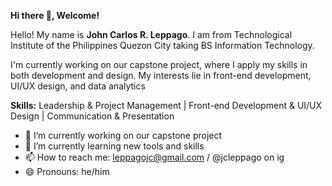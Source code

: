 **Hi there 👋, Welcome!**

Hello! My name is **John Carlos R. Leppago**. I am from Technological Institute of the Philippines Quezon City taking BS Information Technology. 

I'm currently working on our capstone project, where I apply my skills in both development and design. My interests lie in front-end development, UI/UX design, and data analytics

**Skills:**
Leadership & Project Management | Front-end Development & UI/UX Design | Communication & Presentation

- 🔭 I’m currently working on our capstone project
- 🌱 I’m currently learning new tools and skills
- 📫 How to reach me: leppagojc@gmail.com / @jcleppago on ig
- 😄 Pronouns: he/him
